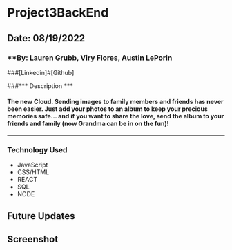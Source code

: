 # Project3BackEnd
## Date: 08/19/2022
### **By: Lauren Grubb, Viry Flores, Austin LePorin

###[Linkedin]#[Github]

###*** Description ***
#### The new Cloud. Sending images to family members and friends has never been easier. Just add your photos to an album to keep your precious memories safe... and if you want to share the love, send the album to your friends and family (now Grandma can be in on the fun)! 
***

### Technology Used
* JavaScript
* CSS/HTML
* REACT
* SQL
* NODE

## Future Updates

## Screenshot
